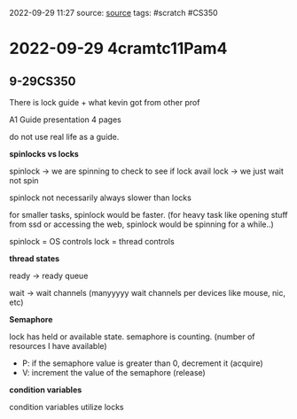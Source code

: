 2022-09-29 11:27
source: [source]()
tags: #scratch #CS350 

#  2022-09-29 4cramtc11Pam4

## 9-29CS350

There is lock guide + what kevin got from other prof

A1 Guide presentation 4 pages

do not use real life as a guide.



**spinlocks vs locks**

spinlock -> we are spinning to check to see if lock avail
lock -> we just wait not spin

spinlock not necessarily always slower than locks

for smaller tasks, spinlock would be faster. (for heavy task like opening stuff from ssd or accessing the web, spinlock would be spinning for a while..)

spinlock = OS controls
lock = thread controls

**thread states**

ready -> ready queue

wait -> wait channels (manyyyyy wait channels per devices like mouse, nic, etc)

**Semaphore**

lock has held or available state. 
semaphore is counting.  (number of resources I have available)
- P: if the semaphore value is greater than 0, decrement it (acquire)
- V: increment the value of the semaphore (release)

**condition variables**

condition variables utilize locks




